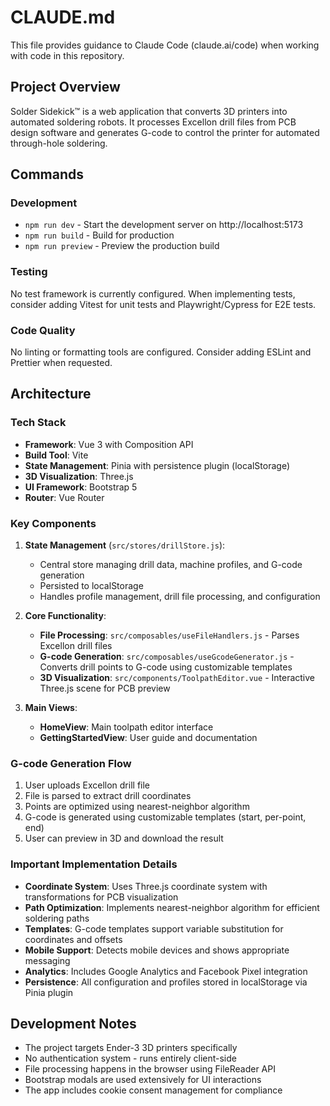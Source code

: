 # CLAUDE.md

This file provides guidance to Claude Code (claude.ai/code) when working with code in this repository.

## Project Overview

Solder Sidekick™ is a web application that converts 3D printers into automated soldering robots. It processes Excellon drill files from PCB design software and generates G-code to control the printer for automated through-hole soldering.

## Commands

### Development
- `npm run dev` - Start the development server on http://localhost:5173
- `npm run build` - Build for production
- `npm run preview` - Preview the production build

### Testing
No test framework is currently configured. When implementing tests, consider adding Vitest for unit tests and Playwright/Cypress for E2E tests.

### Code Quality
No linting or formatting tools are configured. Consider adding ESLint and Prettier when requested.

## Architecture

### Tech Stack
- **Framework**: Vue 3 with Composition API
- **Build Tool**: Vite
- **State Management**: Pinia with persistence plugin (localStorage)
- **3D Visualization**: Three.js
- **UI Framework**: Bootstrap 5
- **Router**: Vue Router

### Key Components

1. **State Management** (`src/stores/drillStore.js`):
   - Central store managing drill data, machine profiles, and G-code generation
   - Persisted to localStorage
   - Handles profile management, drill file processing, and configuration

2. **Core Functionality**:
   - **File Processing**: `src/composables/useFileHandlers.js` - Parses Excellon drill files
   - **G-code Generation**: `src/composables/useGcodeGenerator.js` - Converts drill points to G-code using customizable templates
   - **3D Visualization**: `src/components/ToolpathEditor.vue` - Interactive Three.js scene for PCB preview

3. **Main Views**:
   - **HomeView**: Main toolpath editor interface
   - **GettingStartedView**: User guide and documentation

### G-code Generation Flow
1. User uploads Excellon drill file
2. File is parsed to extract drill coordinates
3. Points are optimized using nearest-neighbor algorithm
4. G-code is generated using customizable templates (start, per-point, end)
5. User can preview in 3D and download the result

### Important Implementation Details

- **Coordinate System**: Uses Three.js coordinate system with transformations for PCB visualization
- **Path Optimization**: Implements nearest-neighbor algorithm for efficient soldering paths
- **Templates**: G-code templates support variable substitution for coordinates and offsets
- **Mobile Support**: Detects mobile devices and shows appropriate messaging
- **Analytics**: Includes Google Analytics and Facebook Pixel integration
- **Persistence**: All configuration and profiles stored in localStorage via Pinia plugin

## Development Notes

- The project targets Ender-3 3D printers specifically
- No authentication system - runs entirely client-side
- File processing happens in the browser using FileReader API
- Bootstrap modals are used extensively for UI interactions
- The app includes cookie consent management for compliance